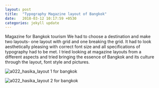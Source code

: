 ```yaml
---
layout: post
title:  "Typography Magazine layout of Bangkok"
date:   2018-03-12 10:17:59 +0530
categories: jekyll update
---
```


Magazine for Bangkok tourism
We had to choose a destination and make two layouts- one layout with grid and one breaking the grid. It had to look aesthetically pleasing with correct font size and all specifications of typography had to be met. I tried looking at magazine layouts from a different aspects and tried bringing the essence of Bangkok and its culture through the layout, font style and pictures.


![a022_hasika_layout 1 for bangkok](https://user-images.githubusercontent.com/36836492/37271366-a7542d10-25f8-11e8-837a-ec7a1177707a.jpg)

![a022_hasika_layout 2 for bangkok](https://user-images.githubusercontent.com/36836492/37271418-d7c0e39e-25f8-11e8-9e5f-bfb133b24184.jpg)
